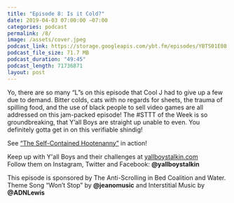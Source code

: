 ```yaml
---
title: "Episode 8: Is it Cold?"
date: 2019-04-03 07:00:00 −07:00
categories: podcast
permalink: /8/
image: /assets/cover.jpeg
podcast_link: https://storage.googleapis.com/ybt.fm/episodes/YBTS01E08.mp3
podcast_file_size: 71.7 MB
podcast_duration: "49:45"
podcast_length: 71736871
layout: post
---
```


Yo, there are so many “L”s on this episode that Cool J had to give up a few due to demand. Bitter colds, cats with no regards for sheets, the trauma of spilling food, and the use of black people to sell video games are all addressed on this jam-packed episode! The #STTT of the Week is so groundbreaking, that Y’all Boys are straight up unable to even. You definitely gotta get in on this verifiable shindig!

See [“The Self-Contained Hootenanny”](https://www.youtube.com/watch?v=zh-lKF6UuLk) in action!

Keep up with Y'all Boys and their challenges at [yallboystalkin.com](https://yallboystalkin.com)
<br>Follow them on Instagram, Twitter and Facebook: **@yallboystalkin**

This episode is sponsored by The Anti-Scrolling in Bed Coalition and Water. 
<br>Theme Song “Won’t Stop” by **@jeanomusic** and Interstitial Music by **@ADNLewis**